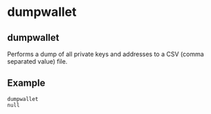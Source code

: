 # dumpwallet

## dumpwallet

Performs a dump of all private keys and addresses to a CSV \(comma separated value\) file.

## Example

```text
dumpwallet
null
```

